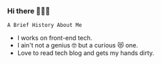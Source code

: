 ### Hi there 👋👋👋

    A Brief History About Me

- I works on front-end tech. 
- I ain't not a genius 🤓 but a curious 😻 one.
- Love to read tech blog and gets my hands dirty.

<!--
**a45b/a45b** is a ✨ _special_ ✨ repository because its `README.md` (this file) appears on your GitHub profile.

Here are some ideas to get you started:

- 🔭 I’m currently working on ...
- 🌱 I’m currently learning ...
- 👯 I’m looking to collaborate on ...
- 🤔 I’m looking for help with ...
- 💬 Ask me about ...
- 📫 How to reach me: ...
- 😄 Pronouns: ...
- ⚡ Fun fact: ...
-->
